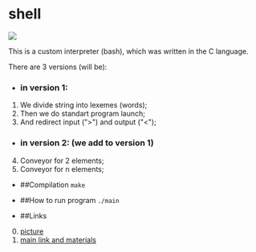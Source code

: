 # shell

![](//Bash.jpg/800x535)

This is a custom interpreter (bash), which was written in the C language.

There are 3 versions (will be): 
  * ### in version 1: 
  1. We divide string into lexemes (words);
  2. Then we do standart program launch;
  3. And redirect input (">") and output ("<");
  
  * ### in version 2: (we add to version 1)
  4. Conveyor for 2 elements;
  5. Conveyor for n elements;


 * ##Compilation
  `make`

 * ##How to run program
  `./main`

 * ##Links
  0. [picture](https://andreyex.ru/wp-content/uploads/2018/12/Kak-sozdat-psevdonimy-Bash.jpg)
  0. [main link and materials](mymath.info)
